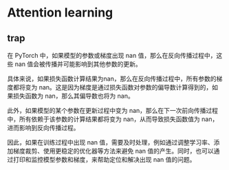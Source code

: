 # Attention learning
## trap
在 PyTorch 中，如果模型的参数或梯度出现 nan 值，那么在反向传播过程中，这些 nan 值会被传播并可能影响到其他参数的更新。

具体来说，如果损失函数计算结果为nan，那么在反向传播过程中，所有参数的梯度都将变为 nan。这是因为梯度是通过损失函数对参数的偏导数计算得到的，如果损失函数为 nan，那么其偏导数也将为 nan。

此外，如果模型的某个参数在更新过程中变为 nan，那么在下一次前向传播过程中，所有依赖于该参数的计算结果都将变为 nan，从而导致损失函数值为 nan，进而影响到反向传播过程。

因此，如果在训练过程中出现 nan 值，需要及时处理，例如通过调整学习率、添加梯度裁剪、使用更稳定的优化器等方法来避免 nan 值的产生。同时，也可以通过打印和监控模型参数和梯度，来帮助定位和解决出现 nan 值的问题。